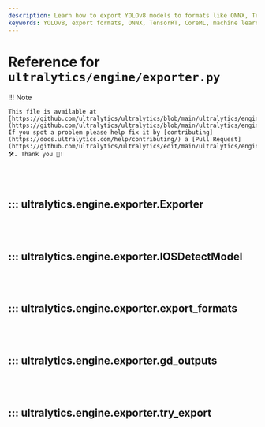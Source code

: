 ```yaml
---
description: Learn how to export YOLOv8 models to formats like ONNX, TensorRT, CoreML, and more. Optimize your exports for different platforms.
keywords: YOLOv8, export formats, ONNX, TensorRT, CoreML, machine learning model export, AI, deep learning
---
```


# Reference for `ultralytics/engine/exporter.py`

!!! Note

    This file is available at [https://github.com/ultralytics/ultralytics/blob/main/ultralytics/engine/exporter.py](https://github.com/ultralytics/ultralytics/blob/main/ultralytics/engine/exporter.py). If you spot a problem please help fix it by [contributing](https://docs.ultralytics.com/help/contributing/) a [Pull Request](https://github.com/ultralytics/ultralytics/edit/main/ultralytics/engine/exporter.py) 🛠️. Thank you 🙏!

<br><br>

## ::: ultralytics.engine.exporter.Exporter

<br><br>

## ::: ultralytics.engine.exporter.IOSDetectModel

<br><br>

## ::: ultralytics.engine.exporter.export_formats

<br><br>

## ::: ultralytics.engine.exporter.gd_outputs

<br><br>

## ::: ultralytics.engine.exporter.try_export

<br><br>